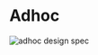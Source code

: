 # Adhoc
![adhoc design spec](https://user-images.githubusercontent.com/74394547/174117178-676cadf2-67d1-47cb-b988-fb54dfdf06d0.png)
